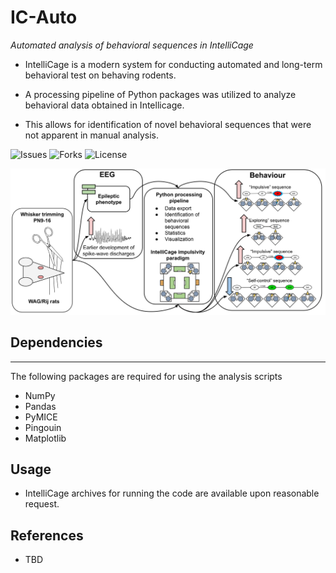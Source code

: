 # IC-Auto
*Automated analysis of behavioral sequences in IntelliCage*

* IntelliCage is a modern system for conducting automated and long-term behavioral test on behaving rodents.

* A processing pipeline of Python packages was utilized to analyze behavioral data obtained in Intellicage.

* This allows for identification of novel behavioral sequences that were not apparent in manual analysis.

![Issues](https://img.shields.io/github/issues/AHEsmaeili/IC-Auto?style=plastic)
![Forks](https://img.shields.io/github/forks/AHEsmaeili/IC-Auto)
![License](https://img.shields.io/github/license/AHEsmaeili/IC-Auto)

![Scheme of the analysis](./VA.svg)

## Dependencies
------------
The following packages are required for using the analysis scripts

* NumPy
* Pandas
* PyMICE
* Pingouin
* Matplotlib

## Usage
* IntelliCage archives for running the code are available upon reasonable request.

## References
* TBD

